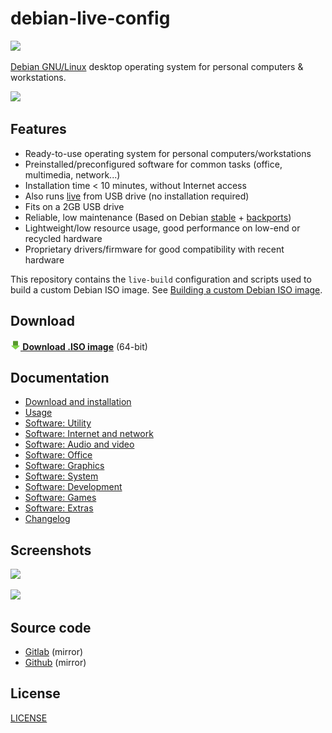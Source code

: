 # debian-live-config

![](https://gitlab.com/nodiscc/debian-live-config/badges/master/pipeline.svg)

[Debian GNU/Linux](https://www.debian.org/) desktop operating system for personal computers & workstations.

![](https://gitlab.com/nodiscc/toolbox/-/raw/master/DOC/SCREENSHOTS/xbRbpM3.png)

## Features

- Ready-to-use operating system for personal computers/workstations
- Preinstalled/preconfigured software for common tasks (office, multimedia, network...)
- Installation time < 10 minutes, without Internet access
- Also runs [live](https://en.wikipedia.org/wiki/Live_USB) from USB drive (no installation required)
- Fits on a 2GB USB drive
- Reliable, low maintenance (Based on Debian [stable](https://wiki.debian.org/DebianStable) + [backports](https://wiki.debian.org/Backports))
- Lightweight/low resource usage, good performance on low-end or recycled hardware
- Proprietary drivers/firmware for good compatibility with recent hardware

This repository contains the `live-build` configuration and scripts used to build a custom Debian ISO image. See [Building a custom Debian ISO image](custom.md).


## Download

**[![](download.png) Download .ISO image](https://github.com/nodiscc/debian-live-config/releases/download/3.0.1/dlc-3.0.1-debian-bullseye-amd64.hybrid.iso)** (64-bit)


## Documentation

- [Download and installation](download-and-installation.md)
- [Usage](usage.md)
- [Software: Utility](packages/utility.md)
- [Software: Internet and network](packages/network.md)
- [Software: Audio and video](packages/audio-video.md)
- [Software: Office](packages/office.md)
- [Software: Graphics](packages/graphics.md)
- [Software: System](packages/system.md)
- [Software: Development](packages/development.md)
- [Software: Games](packages/games.md)
- [Software: Extras](packages/extras.md)
- [Changelog](CHANGELOG.md)


## Screenshots

![](https://gitlab.com/nodiscc/toolbox/-/raw/master/DOC/SCREENSHOTS/xbRbpM3.png)

![](https://gitlab.com/nodiscc/toolbox/-/raw/master/DOC/SCREENSHOTS/iyA3bov.png)


## Source code

- [Gitlab](https://gitlab.com/nodiscc/debian-live-config) (mirror)
- [Github](https://github.com/nodiscc/debian-live-config) (mirror)


## License

[LICENSE](LICENSE)

